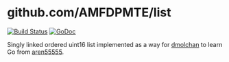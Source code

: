 # github.com/AMFDPMTE/list

[![Build Status](https://travis-ci.org/AMFDPMTE/list.svg?branch=master)](https://travis-ci.org/AMFDPMTE/list) [![GoDoc](https://godoc.org/github.com/AMFDPMTE/list?status.svg)](http://godoc.org/github.com/AMFDPMTE/list)

Singly linked ordered uint16 list implemented as a way for [dmolchan](https://github.com/dmolchan) to learn Go from [aren55555](https://github.com/aren55555).
